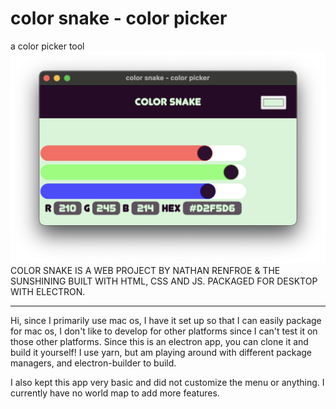 # color snake - color picker
a color picker tool
 ![](DOCS/assets/APP_SCREENSHOT.png)
COLOR SNAKE IS A WEB PROJECT BY NATHAN RENFROE & THE SUNSHINING
BUILT WITH HTML, CSS AND JS.
PACKAGED FOR DESKTOP WITH ELECTRON.


---

Hi, since I primarily use mac os, I have it set up so that I can easily package for mac os, I don't like to develop for other platforms since I can't test it on those other platforms.
Since this is an electron app, you can clone it and build it yourself!
I use yarn, but am playing around with different package managers, and electron-builder to build.


I also kept this app very basic and did not customize the menu or anything.
I currently have no world map to add more features.


